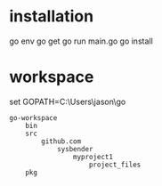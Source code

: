 
# installation

go env
go get
go run main.go
go install

# workspace


set GOPATH=C:\Users\jason\go

```
go-workspace
	bin
	src
		github.com
			sysbender
				myproject1
					project_files
	pkg
```

<!--stackedit_data:
eyJoaXN0b3J5IjpbLTE1MTY0NzQzMzQsNzM3MzQ4OTA3LC04OT
MyOTg4OTIsODI4MzgwMTI0XX0=
-->